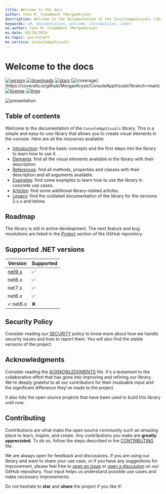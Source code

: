 ```yaml
---
title: Welcome to the docs
author: Yann M. Vidamment (MorganKryze)
description: Welcome to the documentation of the ConsoleAppVisuals library. This is a simple and easy-to-use library that allows you to create visual elements in the console. Here are all the resources available.
keywords: c#, documentation, welcome, introduction, index
ms.author: Yann M. Vidamment (MorganKryze)
ms.date: 03/28/2024
ms.topic: quickstart
ms.service: ConsoleAppVisuals
---
```


# Welcome to the docs

[![version](https://img.shields.io/nuget/v/ConsoleAppVisuals.svg?label=version)](https://www.nuget.org/packages/ConsoleAppVisuals/) [![downloads](https://img.shields.io/nuget/dt/ConsoleAppVisuals.svg)](https://www.nuget.org/packages/ConsoleAppVisuals/) [![stars](https://img.shields.io/github/stars/MorganKryze/consoleappvisuals.svg?style=flat&logo=github&colorB=yellow&label=stars)](https://github.com/MorganKryze/ConsoleAppVisuals) [![coverage](https://coveralls.io/repos/github/MorganKryze/ConsoleAppVisuals/badge.svg?)](https://coveralls.io/github/MorganKryze/ConsoleAppVisuals?branch=main) [![license](https://img.shields.io/badge/License-GPL_v2.0-orange.svg)](https://github.com/MorganKryze/ConsoleAppVisuals/blob/main/LICENSE.md) [![lines](https://sloc.xyz/github/MorganKryze/ConsoleAppVisuals?category=code)](https://github.com/MorganKryze/ConsoleAppVisuals)

![presentation](assets/vid/gif/presentation.gif)

## Table of contents

Welcome to the documentation of the `ConsoleAppVisuals` library. This is a simple and easy-to-use library that allows you to create visual elements in the console. Here are all the resources available:

- [Introduction](/ConsoleAppVisuals/1-introduction/basic_concepts.html): find the basic concepts and the first steps into the library to learn how to use it.
- [Elements](/ConsoleAppVisuals/2-elements/index.html): find all the visual elements available in the library with their description.
- [References](/ConsoleAppVisuals/3-references/index.html): find all methods, properties and classes with their description and all arguments available.
- [Examples](/ConsoleAppVisuals/4-examples/index.html): find some examples to learn how to use the library in concrete use cases.
- [Articles](/ConsoleAppVisuals/5-articles/index.html): find some additional library-related articles.
- [Legacy](/ConsoleAppVisuals/6-legacy/index.html): find the outdated documentation of the library for the versions 2.x.x and below.

## Roadmap

The library is still in active development. The next feature and bug resolutions are listed in the [Project](https://github.com/users/MorganKryze/projects/3/views/2) section of the GitHub repository.

## Supported .NET versions

| Version                                         | Supported          |
| ----------------------------------------------- | ------------------ |
| [net9.x](https://dotnet.microsoft.com/download) | :white_check_mark: |
| net8.x                                          | :white_check_mark: |
| net7.x                                          | :white_check_mark: |
| net6.x                                          | :white_check_mark: |
| < net6.x                                        | :x:                |

## Security Policy

Consider reading our [SECURITY](https://github.com/MorganKryze/ConsoleAppVisuals/blob/main/.github/SECURITY.md) policy to know more about how we handle security issues and how to report them. You will also find the stable versions of the project.

## Acknowledgments

Consider reading the [ACKNOWLEDGMENTS](https://github.com/MorganKryze/ConsoleAppVisuals/blob/main/.github/ACKNOWLEDGMENTS.md) file. It's a testament to the collaborative effort that has gone into improving and refining our library. We're deeply grateful to all our contributors for their invaluable input and the significant difference they've made to the project.

It also lists the open source projects that have been used to build this library until now.

## Contributing

Contributions are what make the open source community such an amazing place to learn, inspire, and create. Any contributions you make are **greatly appreciated**. To do so, follow the steps described in the [CONTRIBUTING](https://github.com/MorganKryze/ConsoleAppVisuals/blob/main/.github/CONTRIBUTING.md) file.

We are always open for feedback and discussions. If you are using our library and want to share your use case, or if you have any suggestions for improvement, please feel free to [open an issue](https://github.com/MorganKryze/ConsoleAppVisuals/issues) or [open a discussion](https://github.com/MorganKryze/ConsoleAppVisuals/discussions) on our GitHub repository. Your input helps us understand possible use cases and make necessary improvements.

Do not hesitate to **star** and **share** the project if you like it!

